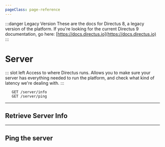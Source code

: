 ```yaml
---
pageClass: page-reference
---
```


:::danger Legacy Version
These are the docs for Directus 8, a legacy version of the platform. If you're looking for the current Directus 9 documentation, go here: [https://docs.directus.io](https://docs.directus.io)
:::

# Server

<two-up>

::: slot left
Access to where Directus runs. Allows you to make sure your server has everything needed to run the platform, and check what kind of latency we're dealing with.
:::

<info-box title="Endpoints" slot="right">

```endpoints
   GET /server/info
   GET /server/ping
```

</info-box>
</two-up>

---

## Retrieve Server Info


<two-up>
<template slot="left">

Perform a system status check and return the options.

### Parameters

No URL parameters available.

### Query

<def-list>

#### super_admin_token <def-type alert>required</def-type>
The first time you create a project, the provided token will be saved and required for subsequent project installs. It can also be found and configured in `/config/__api.json` on your server.

</def-list>

### Returns

Lists if you have all the requirements needed for Directus and shows some other useful information.

</template>

<template slot="right">
<div class="sticky">
<info-box title="Endpoint">

```endpoints
   GET /server/info
```

</info-box>
<info-box title="Response">

```json
{
  "data": {
    "directus": "8.3.1",
    "server": {
      "type": "Apache/2.4.25 (Debian)",
      "rewrites": null,
      "os": "Linux",
      "os_version": "#1 SMP Tue Jul 2 22:58:16 UTC 2019"
    },
    "php": {
      "version": "7.2.22-1+0~20190902.26+debian9~1.gbpd64eb7",
      "max_upload_size": 104857600,
      "extensions": {
        "pdo": true,
        "mysqli": true,
        "curl": true,
        "gd": true,
        "fileinfo": true,
        "mbstring": true,
        "json": true
      }
    },
    "permissions": {
      "public": "0755",
      "logs": "0755",
      "uploads": "0755"
    }
  }
}
```

</info-box>
</div>
</template>
</two-up>

---

## Ping the server


<two-up>
<template slot="left">

Ping, pong. Ping.. pong. 🏓

### Parameters

No URL parameters available.

### Query

No query parameters available.

### Returns

`pong`

</template>

<template slot="right">
<div class="sticky">
<info-box title="Endpoint">

```endpoints
   GET /server/ping
```

</info-box>
<info-box title="Response">

```text
pong
```

</info-box>
</div>
</template>
</two-up>